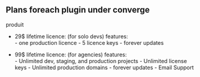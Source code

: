 ## Plans foreach plugin under converge
produit 
- 29$ lifetime licence: (for solo devs)
    features:   
        - one production licence
        - 5 licence keys
        - forever updates

- 99$ lifetime licence: (for agencies)
    features:   
        - Unlimited dev, staging, and production projects
        - Unlimited license keys
        - Unlimited production domains
        - forever updates
        - Email Support
